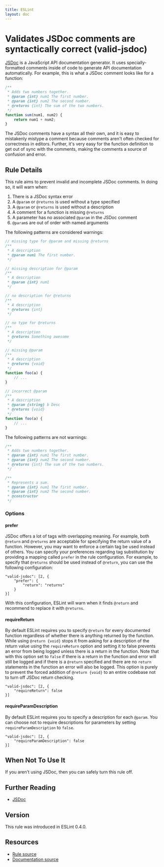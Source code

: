 ```yaml
---
title: ESLint
layout: doc
---
```

<!-- Note: No pull requests accepted for this file. See README.md in the root directory for details. -->
# Validates JSDoc comments are syntactically correct (valid-jsdoc)

[JSDoc](http://usejsdoc.org) is a JavaScript API documentation generator. It uses specially-formatted comments inside of code to generate API documentation automatically. For example, this is what a JSDoc comment looks like for a function:

```js
/**
 * Adds two numbers together.
 * @param {int} num1 The first number.
 * @param {int} num2 The second number.
 * @returns {int} The sum of the two numbers.
 */
function sum(num1, num2) {
    return num1 + num2;
}
```

The JSDoc comments have a syntax all their own, and it is easy to mistakenly mistype a comment because comments aren't often checked for correctness in editors. Further, it's very easy for the function definition to get out of sync with the comments, making the comments a source of confusion and error.

## Rule Details

This rule aims to prevent invalid and incomplete JSDoc comments. In doing so, it will warn when:

1. There is a JSDoc syntax error
1. A `@param` or `@returns` is used without a type specified
1. A `@param` or `@returns` is used without a description
1. A comment for a function is missing `@returns`
1. A parameter has no associated `@param` in the JSDoc comment
1. `@param`s are out of order with named arguments

The following patterns are considered warnings:

```js
// missing type for @param and missing @returns
/**
 * A description
 * @param num1 The first number.
 */

// missing description for @param
/**
 * A description
 * @param {int} num1
 */

// no description for @returns
/**
 * A description
 * @returns {int}
 */

// no type for @returns
/**
 * A description
 * @returns Something awesome
 */

// missing @param
/**
 * A description
 * @returns {void}
 */
function foo(a) {
    // ...
}

// incorrect @param
/**
 * A description
 * @param {string} b Desc
 * @returns {void}
 */
function foo(a) {
    // ...
}
```

The following patterns are not warnings:

```js
/**
 * Adds two numbers together.
 * @param {int} num1 The first number.
 * @param {int} num2 The second number.
 * @returns {int} The sum of the two numbers.
 */

/**
 * Represents a sum.
 * @param {int} num1 The first number.
 * @param {int} num2 The second number.
 * @constructor
 */
```

### Options

#### prefer

JSDoc offers a lot of tags with overlapping meaning. For example, both `@return` and `@returns` are acceptable for specifying the return value of a function. However, you may want to enforce a certain tag be used instead of others. You can specify your preferences regarding tag substitution by providing a mapping called `prefer` in the rule configuration. For example, to specify that `@returns` should be used instead of `@return`, you can use the following configuration:

```
"valid-jsdoc": [2, {
    "prefer": {
        "return": "returns"
    }
}]
```

With this configuration, ESLint will warn when it finds `@return` and recommend to replace it with `@returns`.

#### requireReturn

By default ESLint requires you to specify `@return` for every documented function regardless of whether there is anything returned by the function. While using `@return {void}` stops it from asking for a description of the return value using the `requireReturn` option and setting it to false prevents an error from being logged unless there is a return in the function. Note that with this option set to `false` if there is a return in the function and error will still be logged and if there is a `@return` specified and there are no `return` statements in the function an error will also be logged. This option is purely to prevent the forced addition of `@return {void}` to an entire codebase not to turn off JSDoc return checking.

```
"valid-jsdoc": [2, {
    "requireReturn": false
}]
```

#### requireParamDescription

By default ESLint requires you to specify a description for each `@param`. You can choose not to require descriptions for parameters by setting `requireParamDescription` to `false`.

```
"valid-jsdoc": [2, {
    "requireParamDescription": false
}]
```

## When Not To Use It

If you aren't using JSDoc, then you can safely turn this rule off.

## Further Reading

* [JSDoc](http://usejsdoc.org)

## Version

This rule was introduced in ESLint 0.4.0.

## Resources

* [Rule source](https://github.com/eslint/eslint/tree/master/lib/rules/valid-jsdoc.js)
* [Documentation source](https://github.com/eslint/eslint/tree/master/docs/rules/valid-jsdoc.md)

